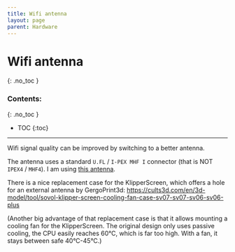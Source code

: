```yaml
---
title: Wifi antenna
layout: page
parent: Hardware
---
```

# Wifi antenna
{: .no_toc }
### Contents:
{: .no_toc }
- TOC
{:toc}
----

Wifi signal quality can be improved by switching to a better antenna.

The antenna uses a standard `U.FL` / `I-PEX MHF I` connector (that is NOT `IPEX4` / `MHF4`).
I am using [this antenna](https://www.amazon.de/dp/B0CG3F3FLN?ref=ppx_yo2ov_dt_b_fed_asin_title).

There is a nice replacement case for the KlipperScreen, which offers a hole for an external antenna by GergoPrint3d: <https://cults3d.com/en/3d-model/tool/sovol-klipper-screen-cooling-fan-case-sv07-sv07-sv06-sv06-plus>

(Another big advantage of that replacement case is that it allows mounting a cooling fan for the KlipperScreen. The original design only uses passive cooling, the CPU easily reaches 60°C, which is far too high. With a fan, it stays between safe 40°C-45°C.)

